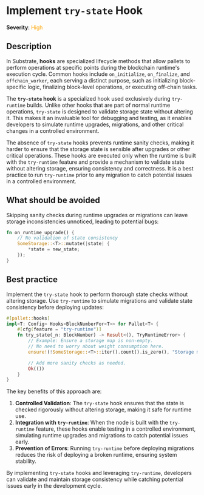 # Implement `try-state` Hook

**Severity**: <span style="color:orange;">High</span>

## Description

In Substrate, **hooks** are specialized lifecycle methods that allow pallets to perform operations at specific points during the blockchain runtime's execution cycle. Common hooks include `on_initialize`, `on_finalize`, and `offchain_worker`, each serving a distinct purpose, such as initializing block-specific logic, finalizing block-level operations, or executing off-chain tasks.

The **`try-state` hook** is a specialized hook used exclusively during `try-runtime` builds. Unlike other hooks that are part of normal runtime operations, `try-state` is designed to validate storage state without altering it. This makes it an invaluable tool for debugging and testing, as it enables developers to simulate runtime upgrades, migrations, and other critical changes in a controlled environment.

The absence of `try-state` hooks prevents runtime sanity checks, making it harder to ensure that the storage state is sensible after upgrades or other critical operations. These hooks are executed only when the runtime is built with the `try-runtime` feature and provide a mechanism to validate state without altering storage, ensuring consistency and correctness. It is a best practice to run `try-runtime` prior to any migration to catch potential issues in a controlled environment.

## What should be avoided

Skipping sanity checks during runtime upgrades or migrations can leave storage inconsistencies unnoticed, leading to potential bugs:

```rust
fn on_runtime_upgrade() {
    // No validation of state consistency
    SomeStorage::<T>::mutate(|state| {
        *state = new_state;
    });
}
```

## Best practice

Implement the `try-state` hook to perform thorough state checks without altering storage. Use `try-runtime` to simulate migrations and validate state consistency before deploying updates:

```rust
#[pallet::hooks]
impl<T: Config> Hooks<BlockNumberFor<T>> for Pallet<T> {
    #[cfg(feature = "try-runtime")]
    fn try_state(_n: BlockNumber) -> Result<(), TryRuntimeError> {
        // Example: Ensure a storage map is non-empty.
        // No need to worry about weight consumption here.
        ensure!(!SomeStorage::<T>::iter().count().is_zero(), "Storage map is empty");

        // Add more sanity checks as needed.
        Ok(())
    }
}
```

The key benefits of this approach are:

1. **Controlled Validation**: The `try-state` hook ensures that the state is checked rigorously without altering storage, making it safe for runtime use.
2. **Integration with `try-runtime`**: When the node is built with the `try-runtime` feature, these hooks enable testing in a controlled environment, simulating runtime upgrades and migrations to catch potential issues early.
3. **Prevention of Errors**: Running `try-runtime` before deploying migrations reduces the risk of deploying a broken runtime, ensuring system stability.

By implementing `try-state` hooks and leveraging `try-runtime`, developers can validate and maintain storage consistency while catching potential issues early in the development cycle.
